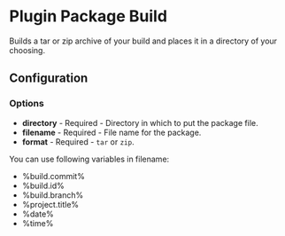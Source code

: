 Plugin Package Build
====================

Builds a tar or zip archive of your build and places it in a directory of your choosing.

Configuration
-------------

### Options

* **directory** - Required - Directory in which to put the package file.
* **filename** - Required - File name for the package.
* **format** - Required - `tar` or `zip`.

You can use following variables in filename:

* %build.commit%
* %build.id%
* %build.branch%
* %project.title%
* %date%
* %time%
